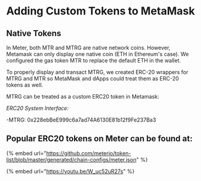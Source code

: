 # Adding Custom Tokens to MetaMask

## Native Tokens

In Meter, both MTR and MTRG are native network coins. However, Metamask can only display one native coin (ETH in Ethereum's case). We configured the gas token MTR to replace the default ETH in the wallet.&#x20;

To properly display and transact MTRG, we created ERC-20 wrappers for MTRG and MTR so MetaMask and dApps could treat them as ERC-20 tokens as well.&#x20;

MTRG can be treated as a custom ERC20 token in Metamask:

_ERC20 System Interface:_

\-MTRG: 0x228ebBeE999c6a7ad74A6130E81b12f9Fe237Ba3

## Popular ERC20 tokens on Meter can be found at:

{% embed url="https://github.com/meterio/token-list/blob/master/generated/chain-configs/meter.json" %}

{% embed url="https://youtu.be/W_uc52uR27s" %}
